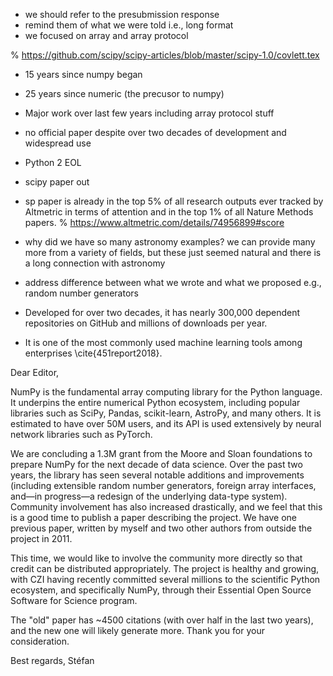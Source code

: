 - we should refer to the presubmission response
- remind them of what we were told i.e., long format
- we focused on array and array protocol

% https://github.com/scipy/scipy-articles/blob/master/scipy-1.0/covlett.tex

- 15 years since numpy began
- 25 years since numeric (the precusor to numpy)
- Major work over last few years including array protocol stuff
- no official paper despite over two decades of development and widespread use
- Python 2 EOL
- scipy paper out
- sp paper is already in the top 5% of all research outputs ever tracked by Altmetric
in terms of attention and in the top 1% of all Nature Methods papers.
% https://www.altmetric.com/details/74956899#score

- why did we have so many astronomy examples?  we can provide many more from
  a variety of fields, but these just seemed natural and there is a long
  connection with astronomy
- address difference between what we wrote and what we proposed
  e.g., random number generators

- Developed for over two decades, it has nearly 300,000 dependent repositories on
  GitHub and millions of downloads per year.
- It is one of the most commonly used machine learning tools among
  enterprises \cite{451report2018}.

Dear Editor,

NumPy is the fundamental array computing library for the Python
language. It underpins the entire numerical Python ecosystem,
including popular libraries such as SciPy, Pandas, scikit-learn,
AstroPy, and many others. It is estimated to have over 50M users, and
its API is used extensively by neural network libraries such as
PyTorch.

We are concluding a 1.3M grant from the Moore and Sloan foundations
to prepare NumPy for the next decade of data science. Over the past
two years, the library has seen several notable additions and
improvements (including extensible random number generators, foreign
array interfaces, and—in progress—a redesign of the underlying
data-type system). Community involvement has also increased
drastically, and we feel that this is a good time to publish a paper
describing the project. We have one previous paper, written by myself
and two other authors from outside the project in 2011.

This time, we would like to involve the community more directly so
that credit can be distributed appropriately. The project is healthy
and growing, with CZI having recently committed several millions to
the scientific Python ecosystem, and specifically NumPy, through
their Essential Open Source Software for Science program.

The "old" paper has ~4500 citations
(with over half in the last two years), and
the new one will likely generate more.
Thank you for your consideration.

Best regards,
Stéfan
